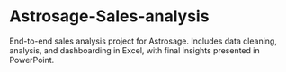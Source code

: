 # Astrosage-Sales-analysis
End-to-end sales analysis project for Astrosage. Includes data cleaning, analysis, and dashboarding in Excel, with final insights presented in PowerPoint.
